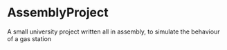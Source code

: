 # AssemblyProject
A small university project written all in assembly, to simulate the behaviour of a gas station
